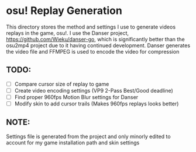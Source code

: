 # osu! Replay Generation

This directory stores the method and settings I use to generate videos replays in the game, osu!.
I use the Danser project, https://github.com/Wieku/danser-go, which is significantly better than the osu2mp4 project due to it having continued development.
Danser generates the video file and FFMPEG is used to encode the video for compression

## TODO:
- [ ] Compare cursor size of replay to game
- [ ] Create video encoding settings (VP9 2-Pass Best/Good deadline)
- [ ] Find proper 960fps Motion Blur settings for Danser
- [ ] Modify skin to add cursor trails (Makes 960fps replays looks better)

## NOTE:
Settings file is generated from the project and only minorly edited to account for my game installation path and skin settings
